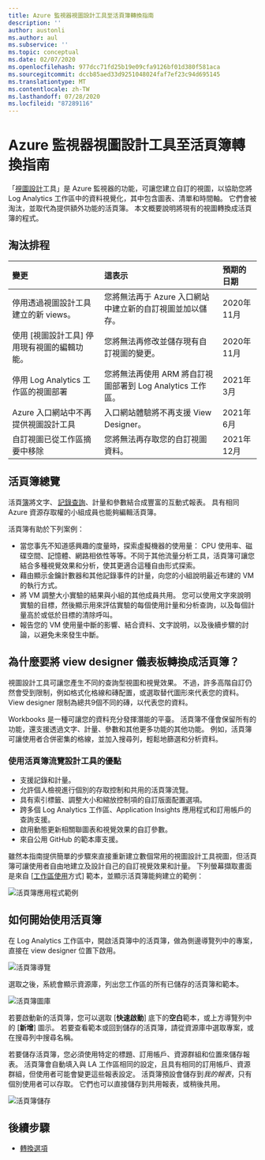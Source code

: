```yaml
---
title: Azure 監視器視圖設計工具至活頁簿轉換指南
description: ''
author: austonli
ms.author: aul
ms.subservice: ''
ms.topic: conceptual
ms.date: 02/07/2020
ms.openlocfilehash: 977dcc71fd25b19e09cfa9126bf01d380f581aca
ms.sourcegitcommit: dccb85aed33d9251048024faf7ef23c94d695145
ms.translationtype: MT
ms.contentlocale: zh-TW
ms.lasthandoff: 07/28/2020
ms.locfileid: "87289116"
---
```

# <a name="azure-monitor-view-designer-to-workbooks-transition-guide"></a>Azure 監視器視圖設計工具至活頁簿轉換指南
「[視圖設計](view-designer.md)工具」是 Azure 監視器的功能，可讓您建立自訂的視圖，以協助您將 Log Analytics 工作區中的資料視覺化，其中包含圖表、清單和時間軸。 它們會被淘汰，並取代為提供額外功能的活頁簿。 本文概要說明將現有的視圖轉換成活頁簿的程式。

## <a name="retirement-schedule"></a>淘汰排程

| 變更 | 這表示 | 預期的日期 |
|:---|:---|:---|
| 停用透過視圖設計工具建立的新 views。 | 您將無法再于 Azure 入口網站中建立新的自訂視圖並加以儲存。| 2020年11月 |
| 使用 [視圖設計工具] 停用現有視圖的編輯功能。 | 您將無法再修改並儲存現有自訂視圖的變更。 | 2020年11月 |
| 停用 Log Analytics 工作區的視圖部署 | 您將無法再使用 ARM 將自訂視圖部署到 Log Analytics 工作區。 | 2021年3月 |
| Azure 入口網站中不再提供視圖設計工具 | 入口網站體驗將不再支援 View Designer。 | 2021年6月 |
| 自訂視圖已從工作區摘要中移除 | 您將無法再存取您的自訂視圖資料。 | 2021年12月 |

## <a name="workbooks-overview"></a>活頁簿總覽
活頁[簿](../insights/vminsights-workbooks.md)將文字、 [記錄查詢](../log-query/query-language.md)、計量和參數結合成豐富的互動式報表。 具有相同 Azure 資源存取權的小組成員也能夠編輯活頁簿。

活頁簿有助於下列案例：

-   當您事先不知道感興趣的度量時，探索虛擬機器的使用量： CPU 使用率、磁碟空間、記憶體、網路相依性等等。不同于其他流量分析工具，活頁簿可讓您結合多種視覺效果和分析，使其更適合這種自由形式探索。
-   藉由顯示金鑰計數器和其他記錄事件的計量，向您的小組說明最近布建的 VM 的執行方式。
-   將 VM 調整大小實驗的結果與小組的其他成員共用。 您可以使用文字來說明實驗的目標，然後顯示用來評估實驗的每個使用計量和分析查詢，以及每個計量高於或低於目標的清除呼叫。
-   報告您的 VM 使用量中斷的影響、結合資料、文字說明，以及後續步驟的討論，以避免未來發生中斷。


## <a name="why-convert-view-designer-dashboards-to-workbooks"></a>為什麼要將 view designer 儀表板轉換成活頁簿？

視圖設計工具可讓您產生不同的查詢型視圖和視覺效果。 不過，許多高階自訂仍然會受到限制，例如格式化格線和磚配置，或選取替代圖形來代表您的資料。 View designer 限制為總共9個不同的磚，以代表您的資料。

Workbooks 是一種可讓您的資料充分發揮潛能的平臺。 活頁簿不僅會保留所有的功能，還支援透過文字、計量、參數和其他更多功能的其他功能。 例如，活頁簿可讓使用者合併密集的格線，並加入搜尋列，輕鬆地篩選和分析資料。 

### <a name="advantages-of-using-workbooks-over-view-designer"></a>使用活頁簿流覽設計工具的優點

* 支援記錄和計量。
* 允許個人檢視進行個別的存取控制和共用的活頁簿流覽。
* 具有索引標籤、調整大小和縮放控制項的自訂版面配置選項。
* 跨多個 Log Analytics 工作區、Application Insights 應用程式和訂用帳戶的查詢支援。
* 啟用動態更新相關聯圖表和視覺效果的自訂參數。
* 來自公用 GitHub 的範本庫支援。

雖然本指南提供簡單的步驟來直接重新建立數個常用的視圖設計工具視圖，但活頁簿可讓使用者自由地建立及設計自己的自訂視覺效果和計量。 下列螢幕擷取畫面是來自 [[工作區使用](https://go.microsoft.com/fwlink/?linkid=874159&resourceId=Azure%20Monitor&featureName=Workbooks&itemId=community-Workbooks%2FAzure%20Monitor%20-%20Workspaces%2FWorkspace%20Usage&workbookTemplateName=Workspace%20Usage&func=NavigateToPortalFeature&type=workbook)方式] 範本，並顯示活頁簿能夠建立的範例：


![活頁簿應用程式範例](media/view-designer-conversion-overview/workbook-template-example.jpg)


## <a name="how-to-start-using-workbooks"></a>如何開始使用活頁簿
在 Log Analytics 工作區中，開啟活頁簿中的活頁簿，做為側邊導覽列中的專案，直接在 view designer 位置下啟用。

![活頁簿導覽](media/view-designer-conversion-overview/workbooks-nav.png)

選取之後，系統會顯示資源庫，列出您工作區的所有已儲存的活頁簿和範本。

![活頁簿圖庫](media/view-designer-conversion-overview/workbooks-gallery.png)

若要啟動新的活頁簿，您可以選取 [**快速啟動**] 底下的**空白**範本，或上方導覽列中的 [**新增**] 圖示。 若要查看範本或回到儲存的活頁簿，請從資源庫中選取專案，或在搜尋列中搜尋名稱。

若要儲存活頁簿，您必須使用特定的標題、訂用帳戶、資源群組和位置來儲存報表。
活頁簿會自動填入與 LA 工作區相同的設定，且具有相同的訂用帳戶、資源群組，但使用者可能會變更這些報表設定。 活頁簿預設會儲存到*我的報表*，只有個別使用者可以存取。 它們也可以直接儲存到共用報表，或稍後共用。

![活頁簿儲存](media/view-designer-conversion-overview/workbooks-save.png)

## <a name="next-steps"></a>後續步驟

- [轉換選項](view-designer-conversion-options.md)
